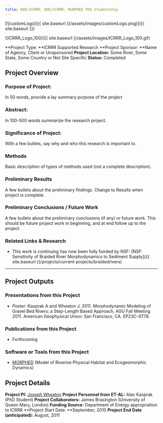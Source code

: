 ```yaml
---
title: DOE/ICRRR: DOE/ICRRR: MoRPHED PhD Studentship
---
```


[![customLogo]({{ site.baseurl }}/assets/images/customLogo.png)]({{ site.baseurl }})

![ICRRR_Logo_100]({{ site.baseurl }}/assets/images/ICRRR_Logo_100.gif)

**Project Type:  **ICRRR Supported Research
**Project Sponsor:  **Name of Agency, Client or Unsponsored
**Project Location:** Some River, Some State, Some Country or Not Site Specific
**Status:**  Completed

## Project Overview

### Purpose of Project:

In 50 words, provide a lay summary purpose of the project

### Abstract:

In 100-500 words summarize the research project.

### Significance of Project:

With a few bullets, say why and who this research is important to.

### Methods

Basic description of types of methods used (not a complete description). 

### Preliminary Results

A few bullets about the preliminary findings. Change to Results when project is complete.

### Preliminary Conclusions / Future Work

A few bullets about the preliminary conclusions (if any) or future work. This should be future project work in beginning, and at end follow up to the project.

### Related Links & Research

- This work is continuing has now been fully funded by NSF: [NSF: Sensitivity of Braided River Morphodynamics to Sediment Supply]({{ site.baseurl }}/projects/current-projects/braidedrivers)

------

## Project Outputs

### Presentations from this Project

- *Poster:* Kasprak A and Wheaton J. 2011. Morphodynamic Modeling of Gravel Bed Rivers: a Step-Length Based Approach, AGU Fall Meeting 2011. American Geophysical Union: San Francisco, CA. EP23C-0778.

### Publications from this Project

- Forthcoming

### Software or Tools from this Project

- [MORPHED](http://www.joewheaton.org/Home/research/software/morphed) (Model of Riverine Physical Habitat and Ecogeomorphic Dynamics)

## Project Details

**Project PI:**  [Joseph Wheaton](http://joewheaton.org/) 
**Project Personnel from ET-AL:** Alan Kasprak (PhD Student)
**Project Collaborators:** James Brasington (University of Queen Mary, London)
**Funding Source:** Department of Energy appropriation to ICRRR
**Project Start Date: **September, 2010
**Project End Date (anticipated):** August, 2011